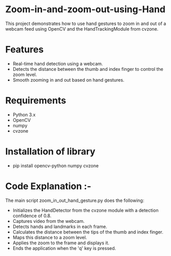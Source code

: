 # Zoom-in-and-zoom-out-using-Hand

This project demonstrates how to use hand gestures to zoom in and out of a webcam feed using OpenCV and the HandTrackingModule from cvzone.

# Features
+ Real-time hand detection using a webcam.
+ Detects the distance between the thumb and index finger to control the zoom level.
+ Smooth zooming in and out based on hand gestures.

# Requirements 
+ Python 3.x
+ OpenCV
+ numpy
+ cvzone

# Installation of library
+ pip install opencv-python numpy cvzone

# Code Explanation :- 
The main script zoom_in_out_hand_gesture.py does the following:

+ Initializes the HandDetector from the cvzone module with a detection confidence of 0.8.
+ Captures video from the webcam.
+ Detects hands and landmarks in each frame.
+ Calculates the distance between the tips of the thumb and index finger.
+ Maps this distance to a zoom level.
+ Applies the zoom to the frame and displays it.
+ Ends the application when the 'q' key is pressed.
